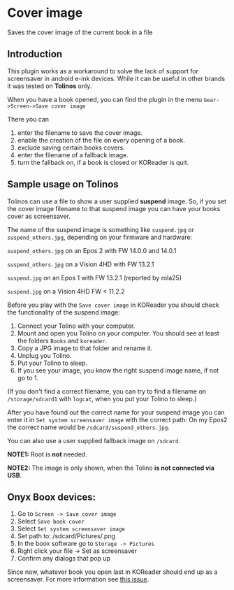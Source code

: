 # Cover image

Saves the cover image of the current book in a file

## Introduction

This plugin works as a workaround to solve the lack of support for screensaver in android e-ink devices. While it can be useful in other brands it was tested on **Tolinos** only.

When you have a book opened, you can find the plugin in the menu `Gear->Screen->Save cover image`

There you can 
1. enter the filename to save the cover image.
2. enable the creation of the file on every opening of a book.
3. exclude saving certain books covers.
4. enter the filename of a fallback image.
5. turn the fallback on, if a book is closed or KOReader is quit.

## Sample usage on Tolinos
Tolinos can use a file to show a user supplied **suspend** image. So, if you set the cover image filename to that suspend image you can have your books cover as screensaver.

The name of the suspend image is something like `suspend.jpg` or `suspend_others.jpg`, depending on your firmware and hardware:

`suspend_others.jpg` on an Epos 2 with FW 14.0.0 and 14.0.1

`suspend_others.jpg` on a Vision 4HD with FW 13.2.1

`suspend.jpg` on an Epos 1 with FW 13.2.1 (reported by rola25)

`suspend.jpg` on a Vision 4HD FW < 11.2.2

Before you play with the `Save cover image` in KOReader you should check the functionality of the suspend image:
1. Connect your Tolino with your computer.
2. Mount and open you Tolino on your computer. You should see at least the folders `Books` and `koreader`.
3. Copy a JPG image to that folder and rename it.
4. Unplug you Tolino.
5. Put your Tolino to sleep. 
6. If you see your image, you know the right suspend image name, if not go to 1.

(If you don't find a correct filename, you can try to find a filename on `/storage/sdcard1` with `logcat`, when you put your Tolino to sleep.)

After you have found out the correct name for your suspend image you can enter it in `Set system screensaver image` with the correct path: On my Epos2 the correct name would be `/sdcard/suspend_others.jpg`.

You can also use a user supplied fallback image on `/sdcard`.

**NOTE1:** Root is **not** needed.

**NOTE2:** The image is only shown, when the Tolino **is not connected via USB**.

## Onyx Boox devices:
1. Go to `Screen -> Save cover image`
2. Select `Save book cover`
3. Select `Set system screensaver image`
4. Set path to: /sdcard/Pictures/<insert any name here>.png
5. In the boox software go to `Storage -> Pictures`
6. Right click your file -> Set as screensaver
7. Confirm any dialogs that pop up

Since now, whatever book you open last in KOReader should end up as a screensaver. For more information see [this issue](https://github.com/koreader/koreader/issues/6876#issuecomment-727527509).